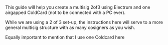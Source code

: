 This guide will help you create a multisig 2of3 using Electrum and one airgapped ColdCard (not to be connected with a PC ever).

While we are using a 2 of 3 set-up, the instructions here will serve to a more general multisig structure with as many cosigners as you wish.

Equally important to mention that I use one Coldcard here